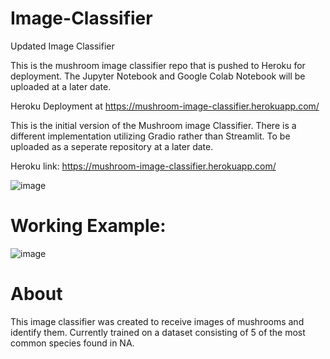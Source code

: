 # Image-Classifier
Updated Image Classifier


This is the mushroom image classifier repo that is pushed to Heroku for deployment. 
The Jupyter Notebook and Google Colab Notebook will be uploaded at a later date.

Heroku Deployment at https://mushroom-image-classifier.herokuapp.com/

This is the initial version of the Mushroom image Classifier. 
There is a different implementation utilizing Gradio rather than Streamlit. 
To be uploaded as a seperate repository at a later date. 


Heroku link: https://mushroom-image-classifier.herokuapp.com/

![image](https://user-images.githubusercontent.com/41842178/177836313-6b735398-c447-468e-b15f-1e6e88c1cf26.png)

# Working Example:

![image](https://user-images.githubusercontent.com/41842178/177837350-68aaa446-71ee-47a6-a746-d32125a96cb5.png)

# About
This image classifier was created to receive images of mushrooms and identify them. Currently trained on a dataset consisting of 5 of the most common species found in NA. 
